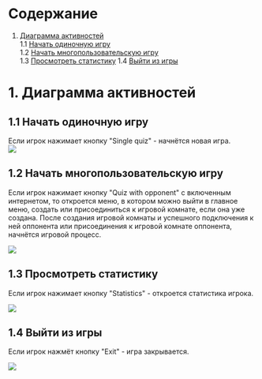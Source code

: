 # Содержание
1. [Диаграмма активностей](#-Диаграмма-активностей)  
1.1 [Начать одиночную игру](#11-Начать-одиночную-игру)  
1.2 [Начать многопользовательскую игру](#12-Начать-многопользовательскую-игру)  
1.3 [Просмотреть статистику](#13-Просмотреть-статистику)
1.4 [Выйти из игры](#14-Выйти-из-игры)   

# 1. Диаграмма активностей
## 1.1 Начать одиночную игру  

Если игрок нажимает кнопку "Single quiz" - начнётся новая игра.  
![](https://github.com/RuslanGitelman/GeoQuiz/blob/master/Diagrams/Activity/Singleplayer.png)

## 1.2 Начать многопользовательскую игру  

Если игрок нажимает кнопку "Quiz with opponent" с включенным интернетом, то откроется меню, в котором можно выйти в главное меню, создать или присоединиться к игровой комнате, если она уже создана. После создания игровой комнаты и успешного подключения к ней оппонента или присоединения к игровой комнате оппонента, начнётся игровой процесс.

![](https://github.com/RuslanGitelman/GeoQuiz/blob/master/Diagrams/Activity/Multiplayer.png)

## 1.3 Просмотреть статистику  

Если игрок нажимает кнопку "Statistics" - откроется статистика игрока. 

![](https://github.com/RuslanGitelman/GeoQuiz/blob/master/Diagrams/Activity/Statistics.png)

## 1.4 Выйти из игры

Если игрок нажмёт кнопку "Exit" - игра закрывается.

![](https://github.com/RuslanGitelman/GeoQuiz/blob/master/Diagrams/Activity/Exit.png)
